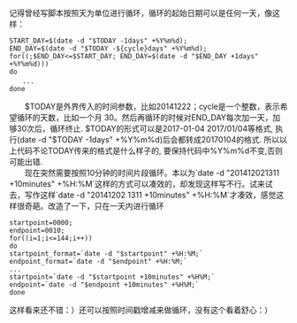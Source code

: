 记得曾经写脚本按照天为单位进行循环，循环的起始日期可以是任何一天，像这样：  

```shell
START_DAY=$(date -d "$TODAY -1days" +%Y%m%d);
END_DAY=$(date -d "$TODAY -${cycle}days" +%Y%m%d);
for((;$END_DAY<=$START_DAY; END_DAY=$(date -d "$END_DAY +1days" +%Y%m%d)))
do
　　...
done
```
　　$TODAY是外界传入的时间参数，比如20141222；cycle是一个整数，表示希望循环的天数，比如一个月 30。然后再循环的时候对END_DAY每次加一天，加够30次后，循环终止. $TODAY的形式可以是2017-01-04 2017/01/04等格式, 执行(date -d "$TODAY -1days" +%Y%m%d)后会都转成20170104的格式. 所以以上代码不论TODAY传来的格式是什么样子的, 要保持代码中%Y%m%d不变,否则可能出错.  
　　现在突然需要按照10分钟的时间片段循环。本以为\`date -d "201412021311 +10minutes" +%H:%M\`这样的方式可以凑效的，却发现这样写不行。试来试去，写作这样\`date -d "20141202 1311 +10minutes" +%H:%M\`才凑效，感觉这样很奇葩。改造了一下，只在一天内进行循环
```shell
startpoint=0000;
endpoint=0010;
for((i=1;i<=144;i++))
do
startpoint_format=`date -d "$startpoint" +%H:%M;`
endpoint_format=`date -d "$endpoint" +%H:%M;`
...
startpoint=`date -d "$startpoint +10minutes" +%H%M;`
endpoint=`date -d "$endpoint +10minutes" +%H%M;`
done
```
这样看来还不错：）还可以按照时间戳增减来做循环，没有这个看着舒心：）

